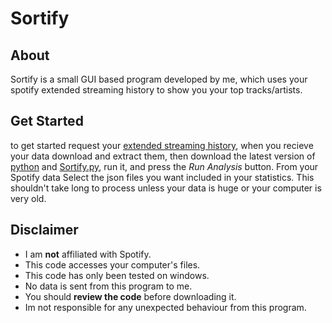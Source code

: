 # Sortify
## About
Sortify is a small GUI based program developed by me, which uses your spotify extended streaming history to show you your top tracks/artists.
## Get Started
to get started request your [extended streaming history](https://www.spotify.com/ca-en/account/privacy/), when you recieve your data download and extract them, then download the latest version of [python](https://www.python.org/downloads/) and [Sortify.py](https://github.com/IDGBAN/Sortify/blob/main/Sortify.py), run it, and press the *Run Analysis* button. From your Spotify data Select the json files you want included in your statistics. This shouldn't take long to process unless your data is huge or your computer is very old.
## Disclaimer
- I am **not** affiliated with Spotify.
- This code accesses your computer's files.
- This code has only been tested on windows.
- No data is sent from this program to me.
- You should **review the code** before downloading it.
- Im not responsible for any unexpected behaviour from this program.
